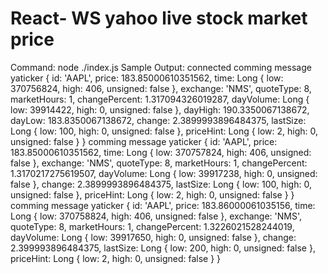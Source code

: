 # React- WS yahoo live stock market price

Command: node ./index.js
Sample Output:
connected
comming message
yaticker {
  id: 'AAPL',
  price: 183.85000610351562,
  time: Long { low: 370756824, high: 406, unsigned: false },
  exchange: 'NMS',
  quoteType: 8,
  marketHours: 1,
  changePercent: 1.317094326019287,
  dayVolume: Long { low: 39914422, high: 0, unsigned: false },
  dayHigh: 190.3350067138672,
  dayLow: 183.8350067138672,
  change: 2.3899993896484375,
  lastSize: Long { low: 100, high: 0, unsigned: false },
  priceHint: Long { low: 2, high: 0, unsigned: false }
}
comming message
yaticker {
  id: 'AAPL',
  price: 183.85000610351562,
  time: Long { low: 370757824, high: 406, unsigned: false },
  exchange: 'NMS',
  quoteType: 8,
  marketHours: 1,
  changePercent: 1.3170217275619507,
  dayVolume: Long { low: 39917238, high: 0, unsigned: false },
  change: 2.3899993896484375,
  lastSize: Long { low: 100, high: 0, unsigned: false },
  priceHint: Long { low: 2, high: 0, unsigned: false }
}
comming message
yaticker {
  id: 'AAPL',
  price: 183.86000061035156,
  time: Long { low: 370758824, high: 406, unsigned: false },
  exchange: 'NMS',
  quoteType: 8,
  marketHours: 1,
  changePercent: 1.3226021528244019,
  dayVolume: Long { low: 39917650, high: 0, unsigned: false },
  change: 2.399993896484375,
  lastSize: Long { low: 200, high: 0, unsigned: false },
  priceHint: Long { low: 2, high: 0, unsigned: false }
}